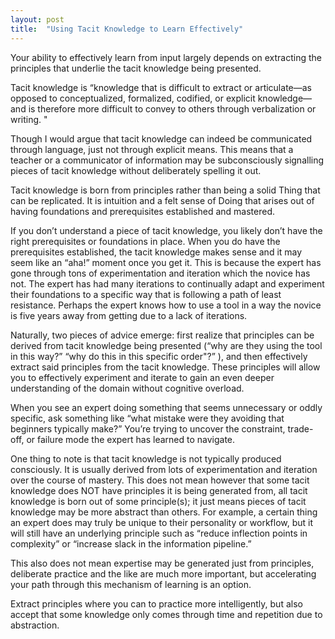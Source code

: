 ```yaml
---
layout: post
title:  "Using Tacit Knowledge to Learn Effectively"
---
```


Your ability to effectively learn from input largely depends on extracting the principles that underlie the tacit knowledge being presented.   

Tacit knowledge is “knowledge that is difficult to extract or articulate—as opposed to conceptualized, formalized, codified, or explicit knowledge—and is therefore more difficult to convey to others through verbalization or writing. "

Though I would argue that tacit knowledge can indeed be communicated through language, just not through explicit means. This means that a teacher or a communicator of information may be subconsciously signalling pieces of tacit knowledge without deliberately spelling it out.

Tacit knowledge is born from principles rather than being a solid Thing that can be replicated. It is intuition and a felt sense of Doing that arises out of having foundations and prerequisites established and mastered.

If you don’t understand a piece of tacit knowledge, you likely don’t have the right prerequisites or foundations in place. When you do have the prerequisites established, the tacit knowledge makes sense and it may seem like an “aha!” moment once you get it. This is because the expert has gone through tons of experimentation and iteration which the novice has not. The expert has had many iterations to continually adapt and experiment their foundations to a specific way that is following a path of least resistance. Perhaps the expert knows how to use a tool in a way the novice is five years away from getting due to a lack of iterations.

Naturally, two pieces of advice emerge: first realize that principles can be derived from tacit knowledge being presented (“why are they using the tool in this way?” “why do this in this specific order"?” ), and then effectively extract said principles from the tacit knowledge. These principles will allow you to effectively experiment and iterate to gain an even deeper understanding of the domain without cognitive overload.

When you see an expert doing something that seems unnecessary or oddly specific, ask something like “what mistake were they avoiding that beginners typically make?” You’re trying to uncover the constraint, trade-off, or failure mode the expert has learned to navigate.

One thing to note is that tacit knowledge is not typically produced consciously. It is usually derived from lots of experimentation and iteration over the course of mastery. This does not mean however that some tacit knowledge does NOT have principles it is being generated from, all tacit knowledge is born out of some principle(s); it just means pieces of tacit knowledge may be more abstract than others. For example, a certain thing an expert does may truly be unique to their personality or workflow, but it will still have an underlying principle such as “reduce inflection points in complexity” or “increase slack in the information pipeline.”

This also does not mean expertise may be generated just from principles, deliberate practice and the like are much more important, but accelerating your path through this mechanism of learning is an option.

Extract principles where you can to practice more intelligently, but also accept that some knowledge only comes through time and repetition due to abstraction. 